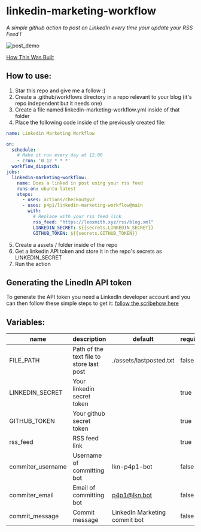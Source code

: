 linkedin-marketing-workflow
===========================

*A simple github action to post on LinkedIn every time your update your RSS Feed !*

![post_demo](https://raw.githubusercontent.com/p4p1/linkedin-marketing-workflow/main/assets/screenshot.png)

[How This Was Built](https://leosmith.xyz/blog/linkedin-marketing-workflow.html)

## How to use:

1. Star this repo and give me a follow :)
2. Create a .github/workflows directory in a repo relevant to your blog (it's repo independent but it needs one)
3. Create a file named linkedin-marketing-workflow.yml inside of that folder
4. Place the following code inside of the previously created file:
```yaml
name: Linkedin Marketing Workflow

on:
  schedule:
    # Make it run every day at 12:00
    - cron: '0 12 * * *'
  workflow_dispatch:
jobs:
  linkedin-marketing-workflow:
    name: Does a linked in post using your rss feed
    runs-on: ubuntu-latest
    steps:
      - uses: actions/checkout@v2
      - uses: p4p1/linkedin-marketing-workflow@main
        with:
          # Replace with your rss feed link
          rss_feed: "https://leosmith.xyz/rss/blog.xml"
          LINKEDIN_SECRET: ${{secrets.LINKEDIN_SECRET}}
          GITHUB_TOKEN: ${{secrets.GITHUB_TOKEN}}
```
5. Create a assets / folder inside of the repo
6. Get a linkedin API token and store it in the repo's secrets as LINKEDIN_SECRET
7. Run the action

## Generating the LinedIn API token
To generate the API token you need a LinkedIn developer account and you can then
follow these simple steps to get it:
[follow the scribehow here](https://scribehow.com/shared/LinkedIn_Generate_OAuth_20_Token__Eq-JiBg0SXmLFdeU5FtmVw)

## Variables:
name               | description                               | default                       | required
------------------ | ----------------------------------------- | ----------------------------- | --------
FILE_PATH          | Path of the text file to store last post  | ./assets/lastposted.txt       | false
LINKEDIN_SECRET    | Your linkedin secret token                |                               | true
GITHUB_TOKEN       | Your github secret token                  |                               | true
rss_feed           | RSS feed link                             |                               | true
commiter_username  | Username of committing bot                | lkn-p4p1-bot                  | false
commiter_email     | Email of committing bot                   | p4p1@lkn.bot                  | false
commit_message     | Commit message                            | LinkedIn Marketing commit bot | false
